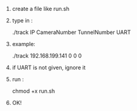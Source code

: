 1. create a file like run.sh

1. type in :

    ./track IP CameraNumber TunnelNumber UART

1. example:
    
    ./track 192.168.199.141 0 0 0

1. if UART is not given, ignore it

1. run :

    chmod +x run.sh

1. OK!